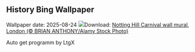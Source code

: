 ## History Bing Wallpaper
Wallpaper date: 2025-08-24
![](https://www.bing.com/th?id=OHR.NottingHillCarnival2025_EN-GB8998798603_UHD.jpg&w=1000)Download: [Notting Hill Carnival wall mural, London (© BRIAN ANTHONY/Alamy Stock Photo)](https://www.bing.com/th?id=OHR.NottingHillCarnival2025_EN-GB8998798603_UHD.jpg)

Auto get programm by LtgX
